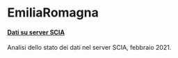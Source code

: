 # EmiliaRomagna

#### [Dati su server SCIA](https://valori-climatologici-1991-2020.github.io/EmiliaRomagna/)

Analisi dello stato dei dati nel server SCIA, febbraio 2021.
